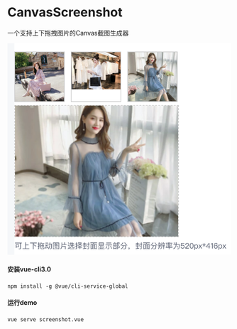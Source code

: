 # CanvasScreenshot
一个支持上下拖拽图片的Canvas截图生成器

![](https://raw.githubusercontent.com/FrankKai/CanvasScreenshot/master/picture/demo.png)

#### 安装vue-cli3.0
`npm install -g @vue/cli-service-global`

#### 运行demo
`vue serve screenshot.vue`
